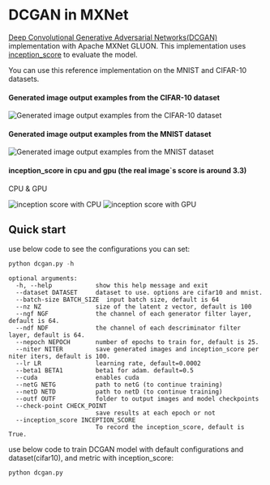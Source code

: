 # DCGAN in MXNet

[Deep Convolutional Generative Adversarial Networks(DCGAN)](https://arxiv.org/abs/1511.06434) implementation with Apache MXNet GLUON.
This implementation uses [inception_score](https://github.com/openai/improved-gan) to evaluate the model.

You can use this reference implementation on the MNIST and CIFAR-10 datasets.


#### Generated image output examples from the CIFAR-10 dataset
![Generated image output examples from the CIFAR-10 dataset](https://github.com/pengxin99/incubator-mxnet/blob/dcgan-inception_score/example/gluon/DCGAN/pic/fake_img_iter_13900.png)

#### Generated image output examples from the MNIST dataset
![Generated image output examples from the MNIST dataset](https://github.com/pengxin99/incubator-mxnet/blob/dcgan-inception_score/example/gluon/DCGAN/pic/fake_img_iter_21700.png)

#### inception_score in cpu and gpu (the real image`s score is around 3.3)
CPU & GPU

![inception score with CPU](https://github.com/pengxin99/incubator-mxnet/blob/dcgan-inception_score/example/gluon/DCGAN/pic/inception_score_cifar10_cpu.png)
![inception score with GPU](https://github.com/pengxin99/incubator-mxnet/blob/dcgan-inception_score/example/gluon/DCGAN/pic/inception_score_cifar10.png)

## Quick start
use below code to see the configurations you can set:
```python
python dcgan.py -h
```
    

    optional arguments:
      -h, --help            show this help message and exit
      --dataset DATASET     dataset to use. options are cifar10 and mnist.
      --batch-size BATCH_SIZE  input batch size, default is 64
      --nz NZ               size of the latent z vector, default is 100
      --ngf NGF             the channel of each generator filter layer, default is 64.
      --ndf NDF             the channel of each descriminator filter layer, default is 64.
      --nepoch NEPOCH       number of epochs to train for, default is 25.
      --niter NITER         save generated images and inception_score per niter iters, default is 100.
      --lr LR               learning rate, default=0.0002
      --beta1 BETA1         beta1 for adam. default=0.5
      --cuda                enables cuda
      --netG NETG           path to netG (to continue training)
      --netD NETD           path to netD (to continue training)
      --outf OUTF           folder to output images and model checkpoints
      --check-point CHECK_POINT
                            save results at each epoch or not
      --inception_score INCEPTION_SCORE
                            To record the inception_score, default is True.


use below code to train DCGAN model with default configurations and dataset(cifar10), and metric with inception_score:
```python
python dcgan.py
```
